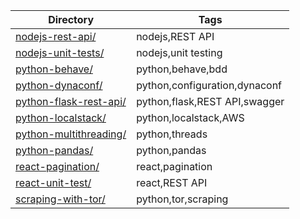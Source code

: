 |Directory|Tags|
|---|---|
|[nodejs-rest-api/](nodejs-rest-api/)|nodejs,REST API|
|[nodejs-unit-tests/](nodejs-unit-tests/)|nodejs,unit testing|
|[python-behave/](python-behave/)|python,behave,bdd|
|[python-dynaconf/](python-dynaconf/)|python,configuration,dynaconf|
|[python-flask-rest-api/](python-flask-rest-api/)|python,flask,REST API,swagger|
|[python-localstack/](python-localstack/)|python,localstack,AWS|
|[python-multithreading/](python-multithreading/)|python,threads|
|[python-pandas/](python-pandas/)|python,pandas|
|[react-pagination/](react-pagination/)|react,pagination|
|[react-unit-test/](react-unit-test/)|react,REST API|
|[scraping-with-tor/](scraping-with-tor/)|python,tor,scraping|
